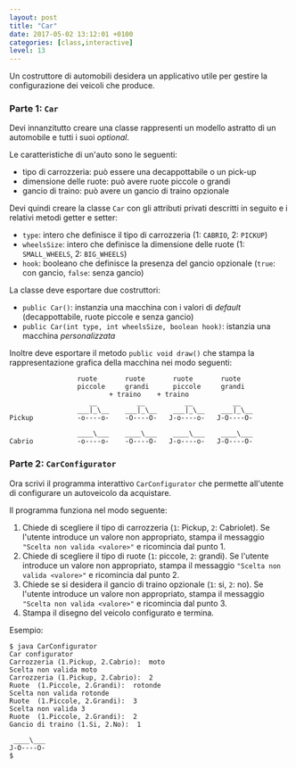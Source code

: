 ```yaml
---
layout: post
title: "Car"
date: 2017-05-02 13:12:01 +0100
categories: [class,interactive]
level: 13
---
```


Un costruttore di automobili desidera un applicativo utile per gestire la configurazione dei veicoli che produce. 

### Parte 1: `Car`

Devi innanzitutto creare una classe rappresenti un modello astratto di un automobile e tutti i suoi *optional*. 

Le caratteristiche di un'auto sono le seguenti:

- tipo di carrozzeria: può essere una decappottabile o un pick-up 
- dimensione delle ruote: può avere ruote piccole o grandi
- gancio di traino: può avere un gancio di traino opzionale


Devi quindi creare la classe `Car` con gli attributi privati descritti in seguito e i relativi metodi getter e setter:

- `type`: intero che definisce il tipo di carrozzeria (1: `CABRIO`, 2: `PICKUP`)
- `wheelsSize`: intero che definisce la dimensione delle ruote (1: `SMALL_WHEELS`, 2: `BIG_WHEELS`)
- `hook`: booleano che definisce la presenza del gancio opzionale (`true`: con gancio, `false`: senza gancio)

La classe deve esportare due costruttori:

- `public Car()`: instanzia una macchina con i valori di *default* (decappottabile, ruote piccole e senza gancio)
- `public Car(int type, int wheelsSize, boolean hook)`: istanzia una macchina *personalizzata*

Inoltre deve esportare il metodo `public void draw()` che stampa la rappresentazione grafica della macchina nei modo seguenti:

~~~
                 ruote		 ruote		 ruote		 ruote
                 piccole	 grandi		 piccole	 grandi
						 + traino	 + traino
                    __   	    __   	    __   	    __   
                 ___|_\__	 ___|_\__	 ___|_\__	 ___|_\__
Pickup           -o----o-	 -O----O-	J-o----o-	J-O----O-

                 ____\___	 ____\___	 ____\___	 ____\___
Cabrio           -o----o-	 -O----O-	J-o----o-	J-O----O-

~~~

### Parte 2: `CarConfigurator`
Ora scrivi il programma interattivo `CarConfigurator` che permette all'utente di configurare un autoveicolo da acquistare.

Il programma funziona nel modo seguente:

1. Chiede di scegliere il tipo di carrozzeria (`1`: Pickup, `2`: Cabriolet). Se l'utente introduce un valore non appropriato, stampa il messaggio `"Scelta non valida <valore>"` e ricomincia dal punto 1.
2. Chiede di scegliere il tipo di ruote (`1`: piccole, `2`: grandi). Se l'utente introduce un valore non appropriato, stampa il messaggio `"Scelta non valida <valore>"` e ricomincia dal punto 2.
3. Chiede se si desidera il gancio di traino opzionale (`1`: si, `2`: no). Se l'utente introduce un valore non appropriato, stampa il messaggio `"Scelta non valida <valore>"` e ricomincia dal punto 3.
7. Stampa il disegno del veicolo configurato e termina.


Esempio:

~~~
$ java CarConfigurator
Car configurator
Carrozzeria (1.Pickup, 2.Cabrio):  moto
Scelta non valida moto
Carrozzeria (1.Pickup, 2.Cabrio):  2
Ruote  (1.Piccole, 2.Grandi):  rotonde
Scelta non valida rotonde
Ruote  (1.Piccole, 2.Grandi):  3
Scelta non valida 3
Ruote  (1.Piccole, 2.Grandi):  2
Gancio di traino (1.Si, 2.No):  1
         
 ____\___
J-O----O-
$
~~~
